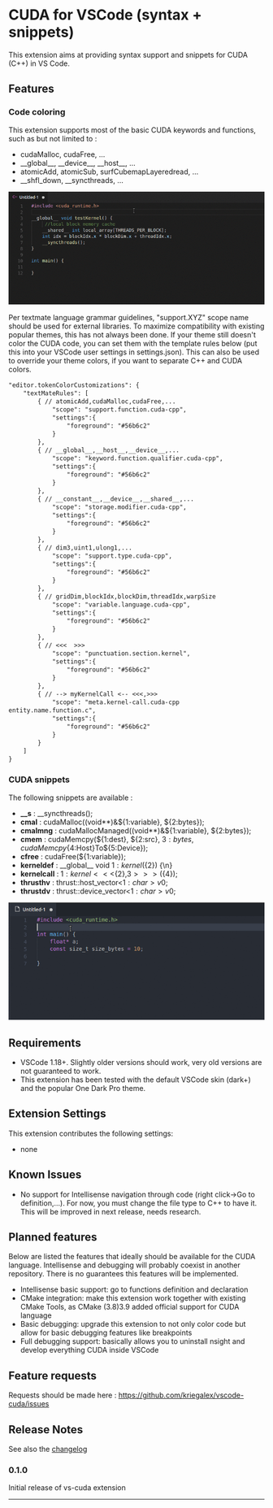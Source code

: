 # CUDA for VSCode (syntax + snippets)

This extension aims at providing syntax support and snippets for CUDA (C++) in VS Code.

## Features

### Code coloring

This extension supports most of the basic CUDA keywords and functions, such as but not limited to :

- cudaMalloc, cudaFree, ...
- \_\_global\_\_, \_\_device\_\_, \_\_host\_\_, ...
- atomicAdd, atomicSub, surfCubemapLayeredread, ...
- \_\_shfl_down, \_\_syncthreads, ...

![code-coloring](images/code-coloring.gif)

Per textmate language grammar guidelines, "support.XYZ" scope name should be used for external libraries. To maximize compatibility with existing popular themes, this has not always been done. If your theme still doesn't color the CUDA code, you can set them with the template rules below (put this into your VSCode user settings in settings.json). This can also be used to override your theme colors, if you want to separate C++ and CUDA colors.

```
"editor.tokenColorCustomizations": {
    "textMateRules": [
        { // atomicAdd,cudaMalloc,cudaFree,...
            "scope": "support.function.cuda-cpp",
            "settings":{
                "foreground": "#56b6c2"
            }
        },
        { // __global__,__host__,__device__,...
            "scope": "keyword.function.qualifier.cuda-cpp",
            "settings":{
                "foreground": "#56b6c2"
            }
        },
        { // __constant__,__device__,__shared__,...
            "scope": "storage.modifier.cuda-cpp",
            "settings":{
                "foreground": "#56b6c2"
            }
        },
        { // dim3,uint1,ulong1,...
            "scope": "support.type.cuda-cpp",
            "settings":{
                "foreground": "#56b6c2"
            }
        },
        { // gridDim,blockIdx,blockDim,threadIdx,warpSize
            "scope": "variable.language.cuda-cpp",
            "settings":{
                "foreground": "#56b6c2"
            }
        },
        { // <<<  >>>
            "scope": "punctuation.section.kernel",
            "settings":{
                "foreground": "#56b6c2"
            }
        },
        { // --> myKernelCall <-- <<<,>>>
            "scope": "meta.kernel-call.cuda-cpp entity.name.function.c",
            "settings":{
                "foreground": "#56b6c2"
            }
        }
    ]
}
```

### CUDA snippets

The following snippets are available :

- **\_\_s** : __syncthreads();
- **cmal** : cudaMalloc((void**)&${1:variable}, ${2:bytes});
- **cmalmng** : cudaMallocManaged((void**)&${1:variable}, ${2:bytes});	
- **cmem** : cudaMemcpy(${1:dest}, ${2:src}, ${3:bytes}, cudaMemcpy${4:Host}To${5:Device});
- **cfree** : cudaFree(${1:variable});
- **kerneldef** : \_\_global\_\_ void ${1:kernel}(${2}) {\n}
- **kernelcall** : ${1:kernel}<<<${2},${3}>>>(${4});
- **thrusthv** : thrust::host_vector<${1:char}> v$0;
- **thrustdv** : thrust::device_vector<${1:char}> v$0;

![snippets](images/snippets.gif)

## Requirements

- VSCode 1.18+. Slightly older versions should work, very old versions are not guaranteed to work.
- This extension has been tested with the default VSCode skin (dark+) and the popular One Dark Pro theme. 

## Extension Settings

This extension contributes the following settings:

* none
<!-- * `vscuda.enable`: enable/disable this extension -->

## Known Issues

- No support for Intellisense navigation through code (right click->Go to definition,...). For now, you must change the file type to C++ to have it. This will be improved in next release, needs research.

## Planned features

Below are listed the features that ideally should be available for the CUDA language. Intellisense and debugging will probably coexist in another repository. There is no guarantees this features will be implemented.

- Intellisense basic support: go to functions definition and declaration
- CMake integration: make this extension work together with existing CMake Tools, as CMake (3.8)3.9 added official support for CUDA language
- Basic debugging: upgrade this extension to not only color code but allow for basic debugging features like breakpoints
- Full debugging support: basically allows you to uninstall nsight and develop everything CUDA inside VSCode

## Feature requests

Requests should be made here : https://github.com/kriegalex/vscode-cuda/issues 

## Release Notes

See also the [changelog](CHANGELOG.md)

### 0.1.0

Initial release of vs-cuda extension

-----------------------------------------------------------------------------------------------------------
